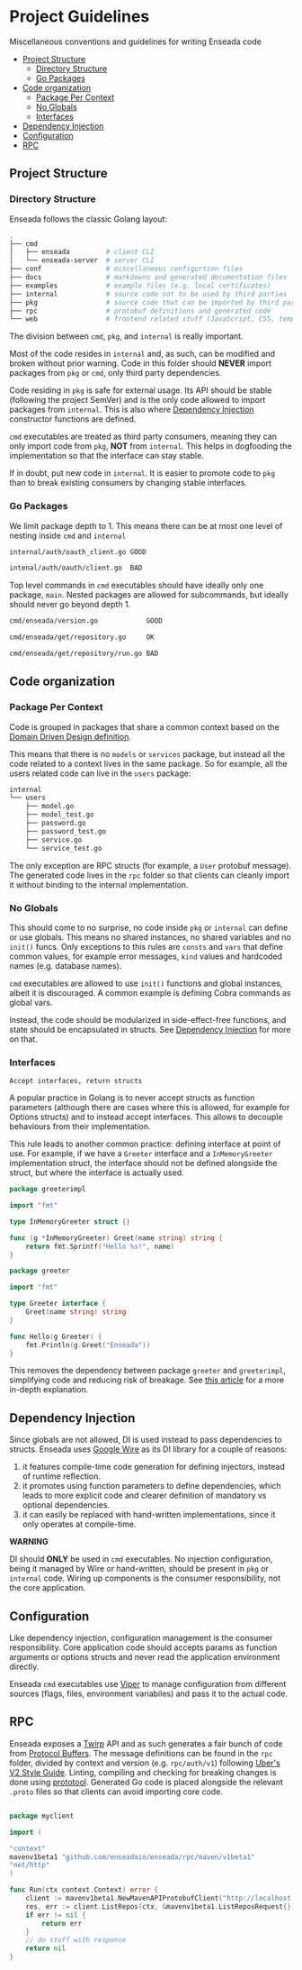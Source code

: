 # Project Guidelines
Miscellaneous conventions and guidelines for writing Enseada code

<!-- toc -->

- [Project Structure](#project-structure)
  - [Directory Structure](#directory-structure)
  - [Go Packages](#go-packages)
- [Code organization](#code-organization)
  - [Package Per Context](#package-per-context)
  - [No Globals](#no-globals)
  - [Interfaces](#interfaces)
- [Dependency Injection](#dependency-injection)
- [Configuration](#configuration)
- [RPC](#rpc)

<!-- tocstop -->

## Project Structure

### Directory Structure

Enseada follows the classic Golang layout:

```bash
.
├── cmd
│   ├── enseada         # client CLI
│   └── enseada-server  # server CLI
├── conf                # miscellaneous configurtion files
├── docs                # markdowns and generated documentation files
├── examples            # example files (e.g. local certificates)
├── internal            # source code not to be used by third parties    
├── pkg                 # source code that can be imported by third parties
├── rpc                 # protobuf definitions and generated code
└── web                 # frontend related stuff (JavaScript, CSS, templates, etc...)
``` 

The division between `cmd`, `pkg`, and `internal` is really important.   

Most of the code resides in `internal` and, as such, can be modified and broken without prior warning. 
Code in this folder should **NEVER** import packages from `pkg` or `cmd`, only third party dependencies.

Code residing in `pkg` is safe for external usage. Its API should be stable (following the project
SemVer) and is the only code allowed to import packages from `internal`. This is also where [Dependency Injection](#dependency-injection)
constructor functions are defined.

`cmd` executables are treated as third party consumers, meaning they can only import code from `pkg`, **NOT** from `internal`. This helps
in dogfooding the implementation so that the interface can stay stable.

If in doubt, put new code in `internal`. It is easier to promote code to `pkg` than to break
existing consumers by changing stable interfaces.

### Go Packages

We limit package depth to 1. This means there can be at most one level of nesting inside `cmd` and `internal`

```bash
internal/auth/oauth_client.go GOOD

intenal/auth/oauth/client.go  BAD
```

Top level commands in `cmd` executables should have ideally only one package, `main`. Nested packages are allowed for subcommands, but ideally should never
go beyond depth 1.

```bash
cmd/enseada/version.go            GOOD

cmd/enseada/get/repository.go     OK

cmd/enseada/get/repository/run.go BAD
```

## Code organization

### Package Per Context

Code is grouped in packages that share a common context based on the [Domain Driven Design definition](https://martinfowler.com/bliki/BoundedContext.html).

This means that there is no `models` or `services` package, but instead all the code related to a context lives in the same package.
So for example, all the users related code can live in the `users` package:
```bash
internal
└── users
    ├── model.go
    ├── model_test.go
    ├── password.go
    ├── password_test.go
    ├── service.go
    └── service_test.go
```

The only exception are RPC structs (for example, a `User` protobuf message). The generated code lives in the `rpc` folder so that clients
can cleanly import it without binding to the internal implementation.

### No Globals

This should come to no surprise, no code inside `pkg` or `internal` can define or use globals. This means no shared instances, no shared variables and no `init()` funcs.
Only exceptions to this rules are `consts` and `vars` that define common values, for example
error messages, `kind` values and hardcoded names (e.g. database names).

`cmd` executables are allowed to use `init()` functions and global instances, albeit it is discouraged. A common example is defining Cobra commands as global vars.

Instead, the code should be modularized in side-effect-free functions, and state should be encapsulated in structs. See [Dependency Injection](#dependency-injection) for more on that.  

### Interfaces

    Accept interfaces, return structs
A popular practice in Golang is to never accept structs as function parameters (although there are cases where this is allowed, for example for Options structs) and to instead accept interfaces.
This allows to decouple behaviours from their implementation.

This rule leads to another common practice: defining interface at point of use. For example, if we have a `Greeter` interface and a `InMemoryGreeter` implementation struct,
the interface should not be defined alongside the struct, but where the interface is actually used.

```go
package greeterimpl

import "fmt"

type InMemoryGreeter struct {}

func (g *InMemoryGreeter) Greet(name string) string {
    return fmt.Sprintf("Hello %s!", name)
}
```

```go
package greeter

import "fmt"

type Greeter interface {
    Greet(name string) string
}

func Hello(g Greeter) {
    fmt.Println(g.Greet("Enseada"))
}
```

This removes the dependency between package `greeter` and `greeterimpl`, simplifying code and reducing risk of breakage. See [this article](https://blog.chewxy.com/2018/03/18/golang-interfaces/) for a more in-depth explanation.

## Dependency Injection

Since globals are not allowed, DI is used instead to pass dependencies to structs.
Enseada uses [Google Wire](https://github.com/google/wire/) as its DI library for a couple of reasons:

1. it features compile-time code generation for defining injectors, instead of runtime reflection.
2. it promotes using function parameters to define dependencies, which leads to more explicit code and clearer definition of mandatory vs optional dependencies.
3. it can easily be replaced with hand-written implementations, since it only operates at compile-time.

**WARNING** 

DI should **ONLY** be used in `cmd` executables. No injection configuration, being it managed by Wire or hand-written, should be present
in `pkg` or `internal` code. Wiring up components is the consumer responsibility, not the core application.

## Configuration

Like dependency injection, configuration management is the consumer responsibility. Core application code should accepts params as function arguments or options structs and
never read the application environment directly.

Enseada `cmd` executables use [Viper](https://github.com/spf13/viper/) to manage configuration from different sources (flags, files, environment variabiles) and 
pass it to the actual code. 

## RPC

Enseada exposes a [Twirp](https://twitchtv.github.io/twirp/docs/intro.html) API and as such generates a fair bunch of code from [Protocol Buffers](https://developers.google.com/protocol-buffers/).
The message definitions can be found in the `rpc` folder, divided by context and version (e.g. `rpc/auth/v1`) following [Uber's V2 Style Guide](https://github.com/uber/prototool/blob/dev/style/README.md).
Linting, compiling and checking for breaking changes is done using [prototool](https://github.com/uber/prototool/). Generated Go code is placed alongside the relevant `.proto` files so that clients can avoid importing core code.

```go

package myclient

import (

"context"
mavenv1beta1 "github.com/enseadaio/enseada/rpc/maven/v1beta1"
"net/http"
)

func Run(ctx context.Context) error {
    client := mavenv1beta1.NewMavenAPIProtobufClient("http://localhost:9623", &http.Client{})
    res, err := client.ListRepos(ctx, &mavenv1beta1.ListReposRequest{})
    if err != nil {
        return err
    }
    // do stuff with response
    return nil
}
```